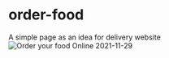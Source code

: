 # order-food
A simple page as an idea for delivery website
![Order your food Online 2021-11-29](https://user-images.githubusercontent.com/61363696/143792616-02b6490f-e1a9-4cba-87ec-b954805101fc.png)
